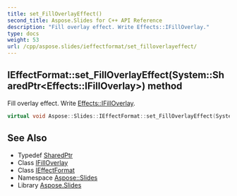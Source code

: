 ```yaml
---
title: set_FillOverlayEffect()
second_title: Aspose.Slides for C++ API Reference
description: "Fill overlay effect. Write Effects::IFillOverlay."
type: docs
weight: 53
url: /cpp/aspose.slides/ieffectformat/set_filloverlayeffect/
---
```

## IEffectFormat::set_FillOverlayEffect(System::SharedPtr\<Effects::IFillOverlay\>) method


Fill overlay effect. Write [Effects::IFillOverlay](../../../aspose.slides.effects/ifilloverlay/).

```cpp
virtual void Aspose::Slides::IEffectFormat::set_FillOverlayEffect(System::SharedPtr<Effects::IFillOverlay> value)=0
```

## See Also

* Typedef [SharedPtr](../../system/sharedptr/)
* Class [IFillOverlay](../../aspose.slides.effects/ifilloverlay/)
* Class [IEffectFormat](./)
* Namespace [Aspose::Slides](../)
* Library [Aspose.Slides](../../)